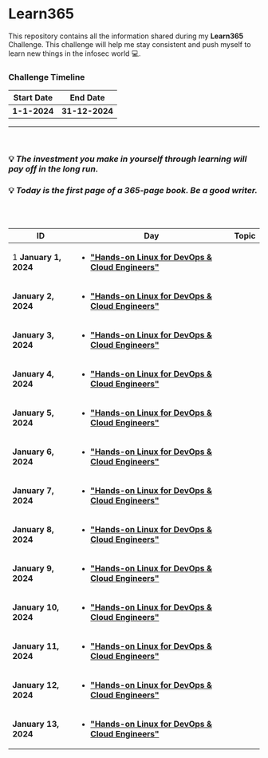 # Learn365
This repository contains all the information shared during my <b>Learn365</b> Challenge. This challenge will help me stay consistent and push myself to learn new things in the infosec world :computer:.

### Challenge Timeline
**Start Date** | **End Date**
---            | ---
**1-1-2024**   |  **31-12-2024**

<hr>
<br>

### :bulb: *The investment you make in yourself through learning will pay off in the long run.*
### :bulb: *Today is the first page of a 365-page book. Be a good writer.*
<br>

<!-- Days start -->

<br>

ID | Day | Topic
--- | --- | ---
1 **January 1, 2024** | [**<ul><li> "Hands-on Linux for DevOps & Cloud Engineers" </li></ul>**](/Days/January-1-2024.md)
**January 2, 2024** | [**<ul><li> "Hands-on Linux for DevOps & Cloud Engineers" </li></ul>**](/Days/January-2-2024.md)
**January 3, 2024** | [**<ul><li> "Hands-on Linux for DevOps & Cloud Engineers" </li></ul>**](/Days/January-3-2024.md)
**January 4, 2024** | [**<ul><li> "Hands-on Linux for DevOps & Cloud Engineers" </li></ul>**](/Days/January-4-2024.md)
**January 5, 2024** | [**<ul><li> "Hands-on Linux for DevOps & Cloud Engineers" </li></ul>**](/Days/January-5-2024.md)
**January 6, 2024** | [**<ul><li> "Hands-on Linux for DevOps & Cloud Engineers" </li></ul>**](/Days/January-6-2024.md)
**January 7, 2024** | [**<ul><li> "Hands-on Linux for DevOps & Cloud Engineers" </li></ul>**](/Days/January-7-2024.md)
**January 8, 2024** | [**<ul><li> "Hands-on Linux for DevOps & Cloud Engineers" </li></ul>**](/Days/January-8-2024.md)
**January 9, 2024** | [**<ul><li> "Hands-on Linux for DevOps & Cloud Engineers" </li></ul>**](/Days/January-9-2024.md)
**January 10, 2024** | [**<ul><li> "Hands-on Linux for DevOps & Cloud Engineers" </li></ul>**](/Days/January-10-2024.md)
**January 11, 2024** | [**<ul><li> "Hands-on Linux for DevOps & Cloud Engineers" </li></ul>**](/Days/January-11-2024.md)
**January 12, 2024** | [**<ul><li> "Hands-on Linux for DevOps & Cloud Engineers" </li></ul>**](/Days/January-12-2024.md)
**January 13, 2024** | [**<ul><li> "Hands-on Linux for DevOps & Cloud Engineers" </li></ul>**](/Days/January-13-2024.md)
